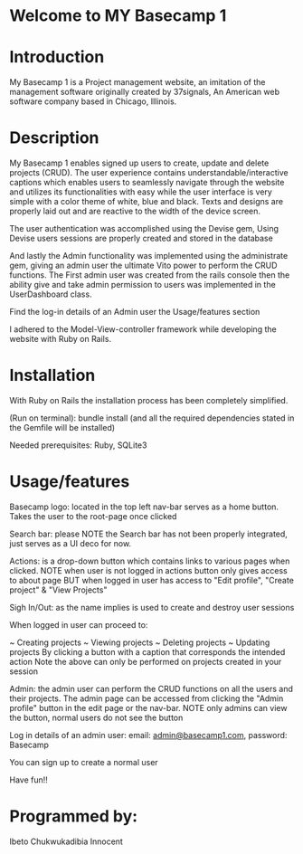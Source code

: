 # Welcome to MY Basecamp 1

# Introduction 
My Basecamp 1 is a Project management website, an imitation of the management software originally created by 37signals,
An American web software company based in Chicago, Illinois.

# Description 
My Basecamp 1 enables signed up users to create, update and delete projects (CRUD). The user experience contains understandable/interactive captions which enables users to seamlessly navigate through the website and utilizes its functionalities with easy while the user interface is very simple with a color theme of white, blue and black. Texts and designs are properly laid out and are reactive to the width of the device screen.    

The user authentication was accomplished using the Devise gem, Using Devise users sessions are properly created and stored in the database

And lastly the Admin functionality was implemented using the administrate gem, giving an admin user the ultimate Vito power to perform the CRUD functions. The First admin user was created from the rails console then the ability give and take admin permission to users was implemented in the UserDashboard class.

Find the log-in details of an Admin user the Usage/features section
    
I adhered to the Model-View-controller framework while developing the website with Ruby on Rails.

# Installation 
With Ruby on Rails the installation process has been completely simplified.

(Run on terminal): bundle install (and all the required dependencies stated in the Gemfile will be installed) 

Needed prerequisites: Ruby, SQLite3

# Usage/features 

Basecamp logo: located in the top left nav-bar serves as a home button. Takes the user to the root-page once clicked

Search bar: please NOTE the Search bar has not been properly integrated, just serves as a UI deco for now.

Actions: is a drop-down button which contains links to various pages when clicked. 
NOTE when user is not logged in actions button only gives access to about page BUT when logged in user has access to "Edit profile", "Create project" & "View Projects"

Sigh In/Out: as the name implies is used to create and destroy user sessions 

When logged in user can proceed to:

~ Creating projects 
~ Viewing projects
~ Deleting projects 
~ Updating projects 
By clicking a button with a caption that corresponds the intended action
Note the above can only be performed on projects created in your session 

Admin: the admin user can perform the CRUD functions on all the users and their projects. The admin page can be accessed from clicking the "Admin profile" button in the edit page or the nav-bar. NOTE only admins can view the button, normal users do not see the button 

Log in details of an admin user: email: admin@basecamp1.com, password: Basecamp

You can sign up to create a normal user

Have fun!!

# Programmed by:
Ibeto Chukwukadibia Innocent

